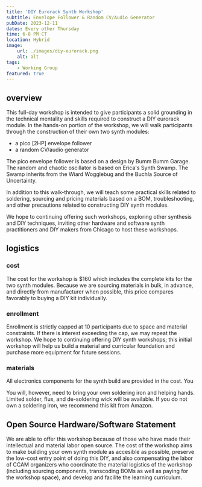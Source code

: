 ```yaml
---
title: 'DIY Eurorack Synth Workshop'
subtitle: Envelope Follower & Random CV/Audio Generator
pubDate: 2023-12-11
dates: Every other Thursday
time: 6-8 PM CT
location: Hybrid
image:
    url: ./images/diy-eurorack.png
    alt: alt
tags:
    - Working Group
featured: true
---
```


## overview

This full-day workshop is intended to give participants a solid grounding in the technical mentality and skills required to construct a DIY eurorack module. In the hands-on portion of the workshop, we will walk participants through the construction of their own two synth modules:

-   a pico [2HP] envelope follower
-   a random CV/audio generator

The pico envelope follower is based on a design by Bumm Bumm Garage. The random and chaotic oscillator is based on Erica's Synth Swamp. The Swamp inherits from the Wiard Wogglebug and the Buchla Source of Uncertainty.

In addition to this walk-through, we will teach some practical skills related to soldering, sourcing and pricing materials based on a BOM, troubleshooting, and other precautions related to constructing DIY synth modules.

We hope to continuing offering such workshops, exploring other synthesis and DIY techniques, inviting other hardware and software synth practitioners and DIY makers from Chicago to host these workshops.

## logistics

### cost

The cost for the workshop is $160 which includes the complete kits for the two synth modules. Because we are sourcing materials in bulk, in advance, and directly from manufacturer when possible, this price compares favorably to buying a DIY kit individually.

### enrollment

Enrollment is strictly capped at 10 participants due to space and material constraints. If there is interest exceeding the cap, we may repeat the workshop. We hope to continuing offering DIY synth workshops; this initial workshop will help us build a material and curricular foundation and purchase more equipment for future sessions.

### materials

All electronics components for the synth build are provided in the cost. You

You will, however, need to bring your own soldering iron and helping hands. Limited solder, flux, and de-soldering wick will be available. If you do not own a soldering iron, we recommend this kit from Amazon.

## Open Source Hardware/Software Statement

We are able to offer this workshop because of those who have made their intellectual and material labor open source. The cost of the workshop aims to make building your own synth module as accesible as possible, preserve the low-cost entry point of doing this DIY, and also compensating the labor of CCAM organizers who coordinate the material logistics of the workshop (including sourcing components, transcoding BOMs as well as paying for the workshop space), and develop and facilite the learning curriculum.

